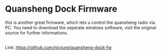 <h1>Quansheng Dock Firmware</h1>

this is another great firmware, which lets u control the quansheng radio via PC. You need to download the seperate windows software, visit the original source for further informations.<br><br>

Link:
https://github.com/nicsure/quansheng-dock-fw

